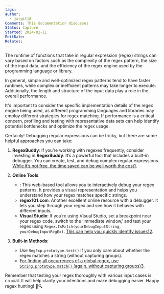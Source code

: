 ```yaml
---
tags: 
author:
  - jacgit18
Comments: This documentation discusses
Status: Capture
Started: 2024-02-11
EditDate: 
Relates:
---
```

The runtime of functions that take in regular expression (regex) strings can vary based on factors such as the complexity of the regex pattern, the size of the input data, and the efficiency of the regex engine used by the programming language or library.  
  
In general, simple and well-optimized regex patterns tend to have faster runtimes, while complex or inefficient patterns may take longer to execute. Additionally, the length and structure of the input data play a role in the overall performance.  
  
It's important to consider the specific implementation details of the regex engine being used, as different programming languages and libraries may employ different strategies for regex matching. If performance is a critical concern, profiling and testing with representative data sets can help identify potential bottlenecks and optimize the regex usage.


Certainly! Debugging regular expressions can be tricky, but there are some helpful approaches you can take:

1. **RegexBuddy**: If you’re working with regexes frequently, consider investing in **RegexBuddy**. It’s a powerful tool that includes a built-in debugger. You can create, test, and debug complex regular expressions. [While it’s not free, the time saved can be well worth the cost](https://stackoverflow.com/questions/2348694/how-do-you-debug-a-regex)[1](https://stackoverflow.com/questions/2348694/how-do-you-debug-a-regex).
    
2. **Online Tools**:
    
    - : This web-based tool allows you to interactively debug your regex patterns. It provides a visual representation and helps you understand how your regex matches specific strings.
    - **regex101.com**: Another excellent online resource with a debugger. It lets you step through your regex and see how it behaves with different inputs.
    - **Visual Studio**: If you’re using Visual Studio, set a breakpoint near your regex code, switch to the ‘Immediate window,’ and test your regex using `Regex.IsMatch(yourDebugInputString, yourDebugInputRegEx)`. [This can help you quickly identify issues](https://stackoverflow.com/questions/2348694/how-do-you-debug-a-regex)[1](https://stackoverflow.com/questions/2348694/how-do-you-debug-a-regex)[2](https://stackoverflow.com/questions/1137437/what-tools-are-there-for-debugging-stepping-through-a-regular-expression).
3. **Built-in Methods**:
    
    - Use `RegExp.prototype.test()` if you only care about whether the regex matches a string (without capturing groups).
    - [For finding all occurrences of a global regex, use `String.prototype.match()` (again, without capturing groups)](https://developer.mozilla.org/en-US/docs/Web/JavaScript/Reference/Global_Objects/RegExp/exec)[3](https://developer.mozilla.org/en-US/docs/Web/JavaScript/Reference/Global_Objects/RegExp/exec).

Remember that testing your regex thoroughly with various input cases is crucial. It will help clarify your intentions and make debugging easier. Happy regex hunting! 🧵🔍
